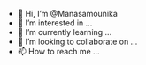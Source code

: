 - 👋 Hi, I’m @Manasamounika
- 👀 I’m interested in ...
- 🌱 I’m currently learning ...
- 💞️ I’m looking to collaborate on ...
- 📫 How to reach me ...

<!---
Manasamounika/Manasamounika is a ✨ special ✨ repository because its `README.md` (this file) appears on your GitHub profile.
You can click the Preview link to take a look at your changes.
--->
